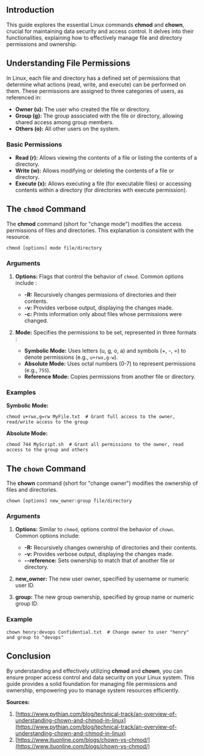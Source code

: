 ## Introduction

This guide explores the essential Linux commands **chmod** and **chown**, crucial for maintaining data security and access control. It delves into their functionalities, explaining how to effectively manage file and directory permissions and ownership.

## Understanding File Permissions

In Linux, each file and directory has a defined set of permissions that determine what actions (read, write, and execute) can be performed on them. These permissions are assigned to three categories of users, as referenced in:

- **Owner (u):** The user who created the file or directory.
- **Group (g):** The group associated with the file or directory, allowing shared access among group members.
- **Others (o):** All other users on the system.

### Basic Permissions

- **Read (r):** Allows viewing the contents of a file or listing the contents of a directory.
- **Write (w):** Allows modifying or deleting the contents of a file or directory.
- **Execute (x):** Allows executing a file (for executable files) or accessing contents within a directory (for directories with execute permission).

## The `chmod` Command

The **chmod** command (short for "change mode") modifies the access permissions of files and directories.  This explanation is consistent with the resource.

```
chmod [options] mode file/directory
```

### Arguments

1. **Options:** Flags that control the behavior of `chmod`. Common options include :
   - **-R:** Recursively changes permissions of directories and their contents.
   - **-v:** Provides verbose output, displaying the changes made.
   - **-c:** Prints information only about files whose permissions were changed.

2. **Mode:** Specifies the permissions to be set, represented in three formats :
   - **Symbolic Mode:** Uses letters (u, g, o, a) and symbols (+, -, =) to denote permissions (e.g., `u+rwx,g-w`).
   - **Absolute Mode:** Uses octal numbers (0-7) to represent permissions (e.g., `755`).
   - **Reference Mode:** Copies permissions from another file or directory.

### Examples

**Symbolic Mode:**
```
chmod u+rwx,g=rw MyFile.txt  # Grant full access to the owner, read/write access to the group
```

**Absolute Mode:**
```
chmod 744 MyScript.sh  # Grant all permissions to the owner, read access to the group and others
```

## The `chown` Command

The **chown** command (short for "change owner") modifies the ownership of files and directories.

```
chown [options] new_owner:group file/directory
```

### Arguments

1. **Options:** Similar to `chmod`, options control the behavior of `chown`. Common options include:
   - **-R:** Recursively changes ownership of directories and their contents.
   - **-v:** Provides verbose output, displaying the changes made.
   - **--reference:** Sets ownership to match that of another file or directory.

2. **new_owner:** The new user owner, specified by username or numeric user ID.

3. **group:** The new group ownership, specified by group name or numeric group ID.

### Example

```
chown henry:devops Confidential.txt  # Change owner to user "henry" and group to "devops"
```

## Conclusion

By understanding and effectively utilizing **chmod** and **chown**, you can ensure proper access control and data security on your Linux system. This guide provides a solid foundation for managing file permissions and ownership, empowering you to manage system resources efficiently.

**Sources:**

1. [https://www.pythian.com/blog/technical-track/an-overview-of-understanding-chown-and-chmod-in-linux](https://www.pythian.com/blog/technical-track/an-overview-of-understanding-chown-and-chmod-in-linux)
2. [https://www.ituonline.com/blogs/chown-vs-chmod/](https://www.ituonline.com/blogs/chown-vs-chmod/)
